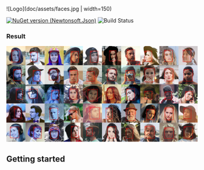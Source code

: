 ![Logo](doc/assets/faces.jpg | width=150)

[![NuGet version (Newtonsoft.Json)](https://img.shields.io/nuget/v/libfacedetection.net.svg?style=flat-square)](https://www.nuget.org/packages/libfacedetection.net/)
![Build Status](https://dev.azure.com/ricciolo/libfacedetection.net/_build/latest?definitionId=30&branchName=master)

### Result
![Output generated with sample](doc/assets/faces.jpg)

## Getting started
